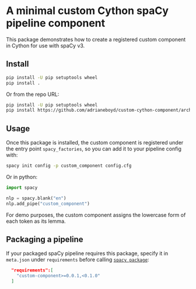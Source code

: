 # A minimal custom Cython spaCy pipeline component

This package demonstrates how to create a registered custom component in
Cython for use with spaCy v3.

## Install

```bash
pip install -U pip setuptools wheel
pip install .
```

Or from the repo URL:

```bash
pip install -U pip setuptools wheel
pip install https://github.com/adrianeboyd/custom-cython-component/archive/master.zip
```

## Usage

Once this package is installed, the custom component is registered under the
entry point `spacy_factories`, so you can add it to your pipeline config with:

```bash
spacy init config -p custom_component config.cfg
```

Or in python:

```python
import spacy

nlp = spacy.blank("en")
nlp.add_pipe("custom_component")
```

For demo purposes, the custom component assigns the lowercase form of each
token as its lemma.

## Packaging a pipeline

If your packaged spaCy pipeline requires this package, specify it in
`meta.json` under `requirements` before calling [`spacy
package`](https://spacy.io/api/cli#package):

```json
  "requirements":[
    "custom-component>=0.0.1,<0.1.0"
  ]
```
